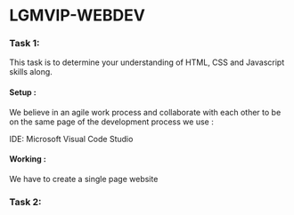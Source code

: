 # LGMVIP-WEBDEV

<h3>Task 1:</h3>

This task is to determine your understanding  of HTML, CSS and Javascript skills along.

<h4>Setup :</h4>

We believe in an agile work process and collaborate with each other to be on the same page of the development process we use : 

IDE: Microsoft Visual Code Studio 

<h4>Working :</h4> 

We have to create a single page website

<h3>Task 2:</h3>


